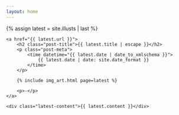 ```yaml
---
layout: home
---
```


<div class="latest-div">
	{% assign latest = site.illusts | last %}

	<a href="{{ latest.url }}">
		<h2 class="post-title">{{ latest.title | escape }}</h2>
		<p class="post-meta">
			<time datetime="{{ latest.date | date_to_xmlschema }}">
				{{ latest.date | date: site.date_format }}
			</time>
		</p>

		{% include img_art.html page=latest %}

		<p>-</p>
	</a>

	<div class="latest-content">{{ latest.content }}</div>
</div>

<style>
	.post-title, .post-meta {
		margin-top: 0.25em;
		margin-bottom: 0.25em;

		display: inline;
	}

	.latest-div img {
		width: 100%;
		max-height: 50vh;
		object-fit: contain;
	}

	.latest-div a {
		text-decoration: none;
	}

	.latest-content a {
		text-decoration: underline;
	}
</style>